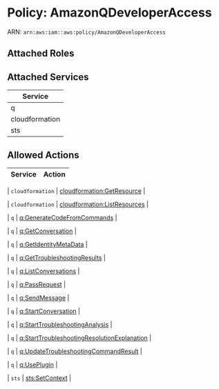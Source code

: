 # Policy: AmazonQDeveloperAccess

ARN: `arn:aws:iam::aws:policy/AmazonQDeveloperAccess`

## Attached Roles

## Attached Services

| Service |
|---------|
| q |
| cloudformation |
| sts |

## Allowed Actions

| Service | Action |
|:-------:|--------|

| `cloudformation` | [cloudformation:GetResource](../actions.md#cloudformation:getresource) |

| `cloudformation` | [cloudformation:ListResources](../actions.md#cloudformation:listresources) |

| `q` | [q:GenerateCodeFromCommands](../actions.md#q:generatecodefromcommands) |

| `q` | [q:GetConversation](../actions.md#q:getconversation) |

| `q` | [q:GetIdentityMetaData](../actions.md#q:getidentitymetadata) |

| `q` | [q:GetTroubleshootingResults](../actions.md#q:gettroubleshootingresults) |

| `q` | [q:ListConversations](../actions.md#q:listconversations) |

| `q` | [q:PassRequest](../actions.md#q:passrequest) |

| `q` | [q:SendMessage](../actions.md#q:sendmessage) |

| `q` | [q:StartConversation](../actions.md#q:startconversation) |

| `q` | [q:StartTroubleshootingAnalysis](../actions.md#q:starttroubleshootinganalysis) |

| `q` | [q:StartTroubleshootingResolutionExplanation](../actions.md#q:starttroubleshootingresolutionexplanation) |

| `q` | [q:UpdateTroubleshootingCommandResult](../actions.md#q:updatetroubleshootingcommandresult) |

| `q` | [q:UsePlugin](../actions.md#q:useplugin) |

| `sts` | [sts:SetContext](../actions.md#sts:setcontext) |
